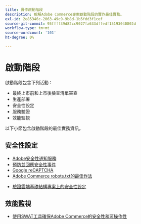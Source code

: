```yaml
---
title: 實作啟動階段
description: 瞭解Adobe Commerce專案啟動階段的實作最佳實務。
exl-id: 2e85346c-2063-49c9-9b8d-1b5fdd3f1cef
source-git-commit: 95ffff39d82cc9027fa633dffedf15193040802d
workflow-type: tm+mt
source-wordcount: '101'
ht-degree: 0%

---
```


# 啟動階段

啟動階段包含下列活動：

- 最終上市前和上市後檢查清單審查
- 生產部署
- 安全性設定
- 服務驗證
- 效能監視

以下小節包含啟動階段的最佳實務資訊。

## 安全性設定

- [Adobe安全性通知服務&#x200B;](security-notification-service.md)
- [預防並回應安全性事件](prevent-respond-security-incident.md)
- [Google reCAPTCHA](https://docs.magento.com/user-guide/stores/security-google-recaptcha.html)
- [Adobe Commerce robots.txt&#x200B;的最佳作法](robots-txt.md)
<!-- - [Install the latest security patches](https://helpx.adobe.com/security/products/magento/apsb22-12.html) - CTAG deck -->
- [驗證雲端基礎結構專案上的安全性設定](https://devdocs.magento.com/cloud/live/site-launch-checklist.html#security-configuration)

## 效能監視

- [使用SWAT工具確保Adobe Commerce的安全性和可操作性](../../../tools/site-wide-analysis-tool/intro.md#integrations-with-other-adobe-commerce-support-tools)
